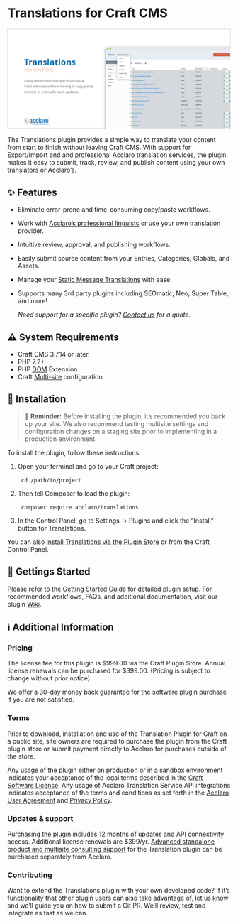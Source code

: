 # Translations for Craft CMS

![repo-img](./resources/img/image.jpg)

The Translations plugin provides a simple way to translate your content from start to finish without leaving Craft CMS. With support for Export/Import and and professional Acclaro translation services, the plugin makes it easy to submit, track, review, and publish content using your own translators or Acclaro’s.

## ✨ Features
- Eliminate error-prone and time-consuming copy/paste workflows.
- Work with [Acclaro’s professional linguists](https://www.acclaro.com/services/?utm_campaign=Craft%20Plugin%20Store&utm_source=Craft%20Plugin%20Store%20Listing%20-%20Human%20Translation%20Services&utm_medium=Listing) or use your own translation provider.
- Intuitive review, approval, and publishing workflows.
- Easily submit source content from your Entries, Categories, Globals, and Assets.
- Manage your [Static Message Translations](https://craftcms.com/docs/3.x/sites.html#static-message-translations) with ease.
- Supports many 3rd party plugins including SEOmatic, Neo, Super Table, and more!

  *Need support for a specific plugin? [Contact us](http://www.acclaro.com/translation-services-cost/?utm_campaign=Craft%20Plugin%20Store&utm_source=Craft%20Plugin%20Store%20Listing%20-%20Third%20Party%20Plugins%20Quote&utm_medium=Listing) for a quote.*

## ⚠️ System Requirements
- Craft CMS 3.7.14 or later.
- PHP 7.2+
- PHP [DOM](https://docs.craftcms.com/v3/requirements.html#optional-php-extensions) Extension
- Craft [Multi-site](https://craftcms.com/docs/3.x/sites.html) configuration

## 🔌 Installation

> **🔔 Reminder:** Before installing the plugin, it’s recommended you back up your site. We also recommend testing multisite settings and configuration changes on a staging site prior to implementing in a production environment.

To install the plugin, follow these instructions.

1. Open your terminal and go to your Craft project:

        cd /path/to/project

2. Then tell Composer to load the plugin:

        composer require acclaro/translations

3. In the Control Panel, go to Settings → Plugins and click the “Install” button for Translations.

You can also [install Translations via the Plugin Store](https://plugins.craftcms.com/translations) or from the Craft Control Panel.

## 🚀 Gettings Started

Please refer to the [Getting Started Guide](https://github.com/AcclaroInc/craft-translations/wiki/Getting-Started) for detailed plugin setup. For recommended workflows, FAQs, and additional documentation, visit our plugin [Wiki](https://github.com/AcclaroInc/craft-translations/wiki).

## ℹ️ Additional Information
### Pricing
The license fee for this plugin is $999.00 via the Craft Plugin Store. Annual license renewals can be purchased for $399.00. (Pricing is subject to change without prior notice)

We offer a 30-day money back guarantee for the software plugin purchase if you are not satisfied.

### Terms
Prior to download, installation and use of the Translation Plugin for Craft on a public site, site owners are required to purchase the plugin from the Craft plugin store or submit payment directly to Acclaro for purchases outside of the store. 

Any usage of the plugin either on production or in a sandbox environment indicates your acceptance of the legal terms described in the [Craft Software License](https://craftcms.github.io/license/). Any usage of Acclaro Translation Service API integrations indicates acceptance of the terms and conditions as set forth in the [Acclaro User Agreement](https://my.acclaro.com/p.php/useragreement) and [Privacy Policy](https://www.acclaro.com/privacy-policy/).

### Updates & support
Purchasing the plugin includes 12 months of updates and API connectivity access. Additional license renewals are $399/yr. [Advanced standalone product and multisite consulting support](https://info.acclaro.com/translation-plugin-for-craft3-support-info) for the Translation plugin can be purchased separately from Acclaro.

### Contributing
Want to extend the Translations plugin with your own developed code? If it’s functionality that other plugin users can also take advantage of, let us know and we’ll guide you on how to submit a Git PR.  We’ll review, test and integrate as fast as we can.